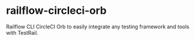 # railflow-circleci-orb
Railflow CLI CircleCI Orb to easily integrate any testing framework and tools with TestRail.
